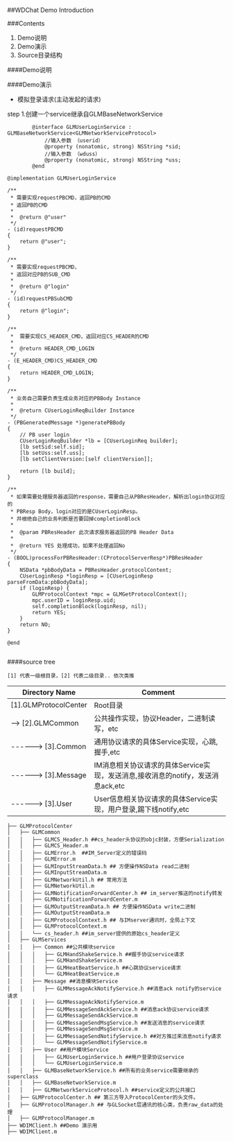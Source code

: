 
##WDChat Demo Introduction

###Contents
 1. Demo说明
 2. Demo演示
 3. Source目录结构
 

####Demo说明


####Demo演示

 * 模拟登录请求(主动发起的请求)

step 1.创建一个service继承自GLMBaseNetworkService

```objc
		@interface GLMUserLoginService : GLMBaseNetworkService<GLMNetworkServiceProtocol>	 
			//输入参数 （userid）	 
			@property (nonatomic, strong) NSString *sid;  
			//输入参数 （wduss）	 
			@property (nonatomic, strong) NSString *uss;  
		@end	
		
@implementation GLMUserLoginService

/**
 * 需要实现requestPBCMD，返回PB的CMD
 * 返回PB的CMD
 *
 *  @return @"user"
 */
- (id)requestPBCMD
{
    return @"user";
}

/**
 * 需要实现requestPBCMD，
 * 返回对应PB的SUB_CMD
 *
 *  @return @"login"
 */
- (id)requestPBSubCMD
{
    return @"login";
}

/**
 *  需要实现CS_HEADER_CMD，返回对应CS_HEADER的CMD
 *
 *  @return HEADER_CMD_LOGIN
 */
- (E_HEADER_CMD)CS_HEADER_CMD
{
    return HEADER_CMD_LOGIN;
}

/**
 * 业务自己需要负责生成业务对应的PBBody Instance
 *
 *  @return CUserLoginReqBuilder Instance
 */
- (PBGeneratedMessage *)generatePBBody
{
    // PB user login
    CUserLoginReqBuilder *lb = [CUserLoginReq builder];
    [lb setSid:self.sid];
    [lb setUss:self.uss];
    [lb setClientVersion:[self clientVersion]];
    
    return [lb build];
}

/**
 * 如果需要处理服务器返回的response，需要自己从PBResHeader，解析出login协议对应的
 * PBResp Body，login对应的是CUserLoginResp。
 * 幷根绝自己的业务判断是否要回掉completionBlock
 *
 *  @param PBResHeader 此次请求服务器返回的PB Header Data
 *
 *  @return YES 处理成功，如果不处理返回No
 */
- (BOOL)processForPBResHeader:(CProtocolServerResp*)PBResHeader
{
    NSData *pbBodyData = PBResHeader.protocolContent;
    CUserLoginResp *loginResp = [CUserLoginResp parseFromData:pbBodyData];
    if (loginResp) {
        GLMProtocolContext *mpc = GLMGetProtocolContext();
        mpc.userID = loginResp.uid;
        self.completionBlock(loginResp, nil);
        return YES;
    }
    return NO;
}

@end	
		
```

	
####source tree 

 
    [1] 代表一级根目录，[2] 代表二级目录.. 依次类推
    
 
  
Directory Name          | Comment							
----------------------- | -------------
[1].GLMProtocolCenter   | Root目录
--> [2].GLMCommon    | 公共操作实现，协议Header，二进制读写，etc
------> [3].Common   | 通用协议请求的具体Service实现，心跳,握手,etc	
------> [3].Message  | IM消息相关协议请求的具体Service实现，发送消息,接收消息的notify，发送消息ack,etc
------> [3].User     | User信息相关协议请求的具体Service实现，用户登录,踢下线notify,etc
  


```
├── GLMProtocolCenter
│   ├── GLMCommon
│   │   ├── GLMCS_Header.h ##cs_header头协议的objc封装，方便Serialization
│   │   ├── GLMCS_Header.m
│   │   ├── GLMError.h	##IM_Server定义的错误码
│   │   ├── GLMError.m
│   │   ├── GLMInputStreamData.h ## 方便操作NSData read二进制
│   │   ├── GLMInputStreamData.m
│   │   ├── GLMNetworkUtil.h ## 常用方法
│   │   ├── GLMNetworkUtil.m
│   │   ├── GLMNotificationForwardCenter.h ## im_server推送的notify转发
│   │   ├── GLMNotificationForwardCenter.m
│   │   ├── GLMOutputStreamData.h ## 方便操作NSData write二进制
│   │   ├── GLMOutputStreamData.m
│   │   ├── GLMProtocolContext.h ## 与IMserver通讯时，全局上下文
│   │   ├── GLMProtocolContext.m
│   │   └── cs_header.h ##im_server提供的原始cs_header定义
│   ├── GLMServices
│   │   ├── Common ##公共模块service
│   │   │   ├── GLMHandShakeService.h ##握手协议service请求
│   │   │   ├── GLMHandShakeService.m
│   │   │   ├── GLMHeatBeatService.h ##心跳协议service请求
│   │   │   └── GLMHeatBeatService.m
│   │   ├── Message ##消息模块Service
│   │   │   ├── GLMMessageAckNotifyService.h ##消息ack notify的service请求
│   │   │   ├── GLMMessageAckNotifyService.m
│   │   │   ├── GLMMessageSendAckService.h ##消息ack协议service请求
│   │   │   ├── GLMMessageSendAckService.m
│   │   │   ├── GLMMessageSendMsgService.h ##发送消息的service请求
│   │   │   ├── GLMMessageSendMsgService.m
│   │   │   ├── GLMMessageSendNotifyService.h ##对方推过来消息notify请求
│   │   │   └── GLMMessageSendNotifyService.m
│   │   ├── User ##用户模块Service
│   │   │   ├── GLMUserLoginService.h ##用户登录协议service
│   │   │   └── GLMUserLoginService.m
│   │   ├── GLMBaseNetworkService.h ##所有的业务service需要继承的superclass
│   │   ├── GLMBaseNetworkService.m
│   │   ├── GLMNetworkServiceProtocol.h ##service定义的公共接口
│   ├── GLMProtocolCenter.h ## 第三方导入ProtocolCenter的头文件。
│   ├── GLMProtocolManager.h ## 与GLSocket层通讯的核心类，负责raw_data的处理
│   ├── GLMProtocolManager.m
├── WDIMClient.h ##Demo 演示用
├── WDIMClient.m 
```
